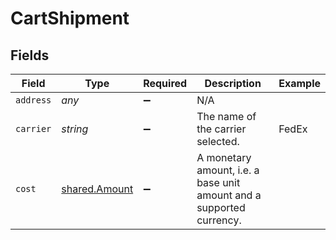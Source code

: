 # CartShipment


## Fields

| Field                                                                | Type                                                                 | Required                                                             | Description                                                          | Example                                                              |
| -------------------------------------------------------------------- | -------------------------------------------------------------------- | -------------------------------------------------------------------- | -------------------------------------------------------------------- | -------------------------------------------------------------------- |
| `address`                                                            | *any*                                                                | :heavy_minus_sign:                                                   | N/A                                                                  |                                                                      |
| `carrier`                                                            | *string*                                                             | :heavy_minus_sign:                                                   | The name of the carrier selected.                                    | FedEx                                                                |
| `cost`                                                               | [shared.Amount](../../../sdk/models/shared/amount.md)                | :heavy_minus_sign:                                                   | A monetary amount, i.e. a base unit amount and a supported currency. |                                                                      |
